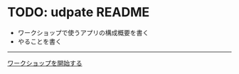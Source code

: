# TODO: udpate README

- ワークショップで使うアプリの構成概要を書く
- やることを書く




---

[ワークショップを開始する](./1_configure-app-registration.md)